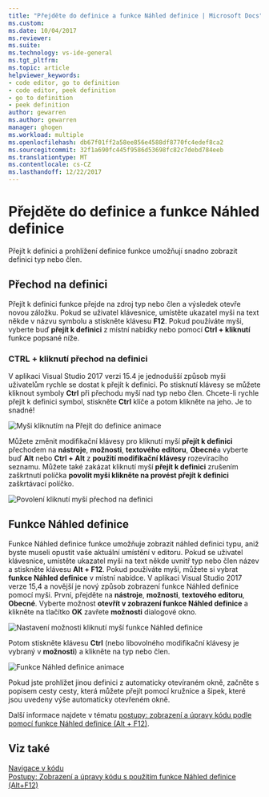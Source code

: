 ```yaml
---
title: "Přejděte do definice a funkce Náhled definice | Microsoft Docs"
ms.custom: 
ms.date: 10/04/2017
ms.reviewer: 
ms.suite: 
ms.technology: vs-ide-general
ms.tgt_pltfrm: 
ms.topic: article
helpviewer_keywords:
- code editor, go to definition
- code editor, peek definition
- go to definition
- peek definition
author: gewarren
ms.author: gewarren
manager: ghogen
ms.workload: multiple
ms.openlocfilehash: db67f01ff2a58ee856e4588df8770fc4edef8ca2
ms.sourcegitcommit: 32f1a690fc445f9586d53698fc82c7debd784eeb
ms.translationtype: MT
ms.contentlocale: cs-CZ
ms.lasthandoff: 12/22/2017
---
```

# <a name="go-to-definition-and-peek-definition"></a>Přejděte do definice a funkce Náhled definice  
Přejít k definici a prohlížení definice funkce umožňují snadno zobrazit definici typ nebo člen.

## <a name="go-to-definition"></a>Přechod na definici  
Přejít k definici funkce přejde na zdroj typ nebo člen a výsledek otevře novou záložku. Pokud se uživatel klávesnice, umístěte ukazatel myši na text někde v názvu symbolu a stiskněte klávesu **F12**. Pokud používáte myši, vyberte buď **přejít k definici** z místní nabídky nebo pomocí **Ctrl + kliknutí** funkce popsané níže.  

### <a name="ctrl-click-go-to-definition"></a>CTRL + kliknutí přechod na definici  
V aplikaci Visual Studio 2017 verzi 15.4 je jednodušší způsob myši uživatelům rychle se dostat k přejít k definici. Po stisknutí klávesy se můžete kliknout symboly **Ctrl** při přechodu myší nad typ nebo člen. Chcete-li rychle přejít k definici symbol, stiskněte **Ctrl** klíče a potom klikněte na jeho. Je to snadné!

![Myši kliknutím na Přejít do definice animace](../ide/media/click_gotodef.gif)

Můžete změnit modifikační klávesy pro kliknutí myší **přejít k definici** přechodem na **nástroje**, **možnosti**, **textového editoru**, **Obecné**a vyberte buď **Alt** nebo **Ctrl + Alt** z **použití modifikační klávesy** rozevíracího seznamu. Můžete také zakázat kliknutí myší **přejít k definici** zrušením zaškrtnutí políčka **povolit myši klikněte na provést přejít k definici** zaškrtávací políčko.  

![Povolení kliknutí myší přechod na definici](../ide/media/editor_options_mouse_click_gotodef.png)  

## <a name="peek-definition"></a>Funkce Náhled definice
Funkce Náhled definice funkce umožňuje zobrazit náhled definici typu, aniž byste museli opustit vaše aktuální umístění v editoru. Pokud se uživatel klávesnice, umístěte ukazatel myši na text někde uvnitř typ nebo člen název a stiskněte klávesu **Alt + F12**. Pokud používáte myši, můžete si vybrat **funkce Náhled definice** v místní nabídce. V aplikaci Visual Studio 2017 verze 15,4 a novější je nový způsob zobrazení funkce Náhled definice pomocí myši. První, přejděte na **nástroje**, **možnosti**, **textového editoru**, **Obecné**. Vyberte možnost **otevřít v zobrazení funkce Náhled definice** a klikněte na tlačítko **OK** zavřete **možnosti** dialogové okno.  

![Nastavení možnosti kliknutí myší funkce Náhled definice](../ide/media/editor_options_peek_view.png)  

Potom stiskněte klávesu **Ctrl** (nebo libovolného modifikační klávesy je vybraný v **možnosti**) a klikněte na typ nebo člen.  

![Funkce Náhled definice animace](../ide/media/peek_definition.gif)

Pokud jste prohlížet jinou definici z automaticky otevíraném okně, začněte s popisem cesty cesty, která můžete přejít pomocí kružnice a šipek, které jsou uvedeny výše automaticky otevřeném okně.  

Další informace najdete v tématu [postupy: zobrazení a úpravy kódu podle pomocí funkce Náhled definice (Alt + F12)](how-to-view-and-edit-code-by-using-peek-definition-alt-plus-f12.md).  

## <a name="see-also"></a>Viz také  
[Navigace v kódu](../ide/navigating-code.md)  
[Postupy: Zobrazení a úpravy kódu s použitím funkce Náhled definice (Alt+F12)](how-to-view-and-edit-code-by-using-peek-definition-alt-plus-f12.md)  
